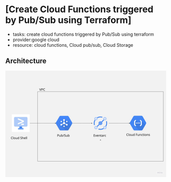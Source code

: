 # [Create Cloud Functions triggered by Pub/Sub using Terraform]
 - tasks: create cloud functions triggered by Pub/Sub using terraform
 - provider:google cloud
 - resource: cloud functions, Cloud pub/sub, Cloud Storage

## Architecture
![image](img/cloud-functions-pubsub.jpg)